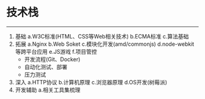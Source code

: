 # 技术栈
---
1. 基础
  a.W3C标准(HTML、CSS等Web相关技术)
  b.ECMA标准
  c.算法基础
2. 拓展
  a.Nginx
  b.Web Soket
  c.模块化开发(amd/commonjs)
  d.node-webkit等跨平台应用
  e.JS游戏
  f.项目管控
    - 开发流程(Git、Docker)
    - 自动化测试、部署
    - 压力测试
3. 深入
  a.HTTP协议
  b.计算机原理
  c.浏览器原理
  d.OS开发(树莓派)
4. 开发辅助
  a.相关工具集梳理